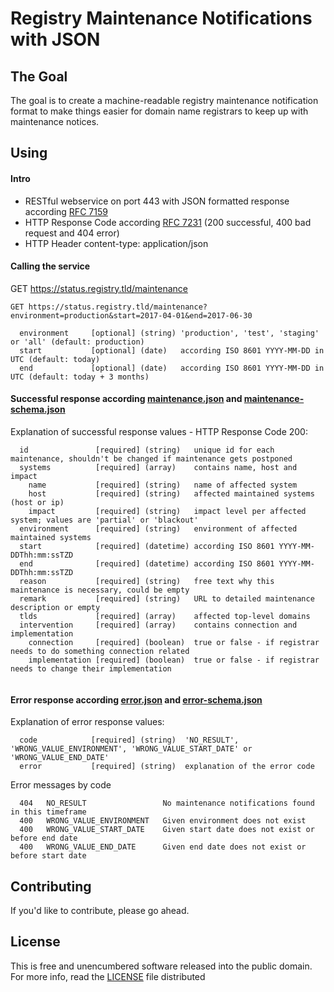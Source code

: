 Registry Maintenance Notifications with JSON
=================

## The Goal
The goal is to create a machine-readable registry maintenance notification format to make things easier for domain name registrars to keep up with maintenance notices.

## Using

#### Intro
  * RESTful webservice on port 443 with JSON formatted response according [RFC 7159](https://tools.ietf.org/html/rfc7159)
  * HTTP Response Code according [RFC 7231](https://tools.ietf.org/html/rfc7231) (200 successful, 400 bad request and 404 error)
  * HTTP Header content-type: application/json

#### Calling the service

GET https://status.registry.tld/maintenance

```
GET https://status.registry.tld/maintenance?environment=production&start=2017-04-01&end=2017-06-30

  environment     [optional] (string) 'production', 'test', 'staging' or 'all' (default: production)
  start           [optional] (date)   according ISO 8601 YYYY-MM-DD in UTC (default: today)
  end             [optional] (date)   according ISO 8601 YYYY-MM-DD in UTC (default: today + 3 months)
```

#### Successful response according [maintenance.json] and [maintenance-schema.json]

Explanation of successful response values - HTTP Response Code 200:
```
  id               [required] (string)   unique id for each maintenance, shouldn't be changed if maintenance gets postponed
  systems          [required] (array)    contains name, host and impact
    name           [required] (string)   name of affected system
    host           [required] (string)   affected maintained systems (host or ip)
    impact         [required] (string)   impact level per affected system; values are 'partial' or 'blackout'
  environment      [required] (string)   environment of affected maintained systems
  start            [required] (datetime) according ISO 8601 YYYY-MM-DDThh:mm:ssTZD
  end              [required] (datetime) according ISO 8601 YYYY-MM-DDThh:mm:ssTZD
  reason           [required] (string)   free text why this maintenance is necessary, could be empty
  remark           [required] (string)   URL to detailed maintenance description or empty
  tlds             [required] (array)    affected top-level domains
  intervention     [required] (array)    contains connection and implementation
    connection     [required] (boolean)  true or false - if registrar needs to do something connection related
    implementation [required] (boolean)  true or false - if registrar needs to change their implementation
    
```

#### Error response according [error.json] and [error-schema.json]

Explanation of error response values:
```
  code            [required] (string)  'NO_RESULT', 'WRONG_VALUE_ENVIRONMENT', 'WRONG_VALUE_START_DATE' or 'WRONG_VALUE_END_DATE'
  error           [required] (string)  explanation of the error code
```

Error messages by code
```
  404   NO_RESULT                 No maintenance notifications found in this timeframe
  400   WRONG_VALUE_ENVIRONMENT   Given environment does not exist
  400   WRONG_VALUE_START_DATE    Given start date does not exist or before end date
  400   WRONG_VALUE_END_DATE      Given end date does not exist or before start date
```
## Contributing
If you'd like to contribute, please go ahead.

## License
This is free and unencumbered software released into the public domain. For more info, read the [LICENSE] file distributed

[license]: /LICENSE
[maintenance.json]: /maintenance.json
[maintenance-schema.json]: /maintenance-schema.json
[error.json]: /error.json
[error-schema.json]: /error-schema.json
